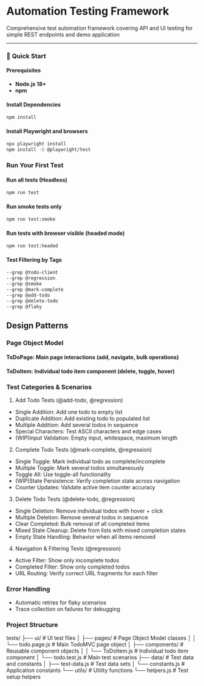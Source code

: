 # **Automation Testing Framework**
Comprehensive test automation framework covering API and UI testing for simple REST endpoints and demo application

---

### 🚀 **Quick Start**

#### **Prerequisites**
- **Node.js 18+**
- **npm**

#### **Install Dependencies**
```bash
npm install
```
#### **Install Playwright and browsers**
```bash
npx playwright install
npm install -D @playwright/test
```

### **Run Your First Test**

#### Run all tests (Headless)
```bash
npm run test
```

#### Run smoke tests only
```bash
npm run test:smoke
```
#### Run tests with browser visible (headed mode)
```bash
npm run test:headed
```
#### Test Filtering by Tags
```bash
--grep @todo-client
--grep @regression
--grep @smoke
--grep @mark-complete
--grep @add-todo
--grep @delete-todo
--grep @flaky
```

## Design Patterns
### Page Object Model

#### ToDoPage: Main page interactions (add, navigate, bulk operations)
#### ToDoItem: Individual todo item component (delete, toggle, hover)

### Test Categories & Scenarios

1. Add Todo Tests (@add-todo, @regression)

- Single Addition: Add one todo to empty list
- Duplicate Addition: Add existing todo to populated list
- Multiple Addition: Add several todos in sequence
- Special Characters: Test ASCII characters and edge cases
- (WIP)Input Validation: Empty input, whitespace, maximum length

2. Complete Todo Tests (@mark-complete, @regression)

- Single Toggle: Mark individual todo as complete/incomplete
- Multiple Toggle: Mark several todos simultaneously
- Toggle All: Use toggle-all functionality
- (WIP)State Persistence: Verify completion state across navigation
- Counter Updates: Validate active item counter accuracy

3. Delete Todo Tests (@delete-todo, @regression)

- Single Deletion: Remove individual todos with hover + click
- Multiple Deletion: Remove several todos in sequence
- Clear Completed: Bulk removal of all completed items
- Mixed State Cleanup: Delete from lists with mixed completion states
- Empty State Handling: Behavior when all items removed

4. Navigation & Filtering Tests (@regression)

- Active Filter: Show only incomplete todos
- Completed Filter: Show only completed todos
- URL Routing: Verify correct URL fragments for each filter

### Error Handling
- Automatic retries for flaky scenarios
- Trace collection on failures for debugging

### **Project Structure**
tests/
├── ui/                     # UI test files
│   ├── pages/             # Page Object Model classes
│   │   └── todo.page.js   # Main TodoMVC page object
│   ├── components/        # Reusable component objects
│   │   └── ToDoItem.js    # Individual todo item component
│   └── todo.test.js       # Main test scenarios
├── data/                  # Test data and constants
│   ├── test-data.js       # Test data sets
│   └── constants.js       # Application constants
└── utils/                 # Utility functions
    └── helpers.js         # Test setup helpers

